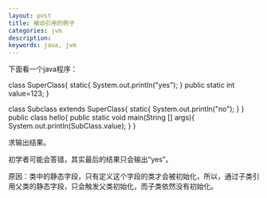```yaml
---
layout: post
title: 被动引用的例子
categories: jvm
description: 
keywords: java, jvm
---
```


下面看一个java程序：

class SuperClass{
    static{
       System.out.println("yes");
    }
    public static int value=123;
}

class Subclass extends SuperClass{
    static{
       System.out.println("no");
    }
}
public class hello{
    public static void main(String [] args){
        System.out.println(SubClass.value);
    }
}

求输出结果。

初学者可能会答错，其实最后的结果只会输出“yes”。

原因：类中的静态字段，只有定义这个字段的类才会被初始化，所以，通过子类引用父类的静态字段，只会触发父类初始化，而子类依然没有初始化。

